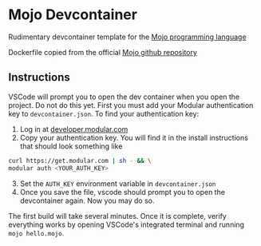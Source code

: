 # Mojo Devcontainer

Rudimentary devcontainer template for the [Mojo programming language](https://docs.modular.com/mojo)

Dockerfile copied from the official [Mojo github repository](https://github.com/modularml/mojo/blob/19057520e9efe921fc15ad9daa9965d61d1ac5fd/examples/docker/Dockerfile.mojosdk)

## Instructions

VSCode will prompt you to open the dev container when you open the project. Do not do this yet. First you must add your Modular authentication key to `devcontainer.json`. To find your authentication key:

1. Log in at [developer.modular.com](https://developer.modular.com)
2. Copy your authentication key. You will find it in the install instructions that should look something like
```sh
curl https://get.modular.com | sh - && \
modular auth <YOUR_AUTH_KEY>
```
3. Set the `AUTH_KEY` environment variable in `devcontainer.json`
4. Once you save the file, vscode should prompt you to open the devcontainer again. Now you may do so.

The first build will take several minutes. Once it is complete, verify everything works by opening VSCode's integrated terminal and running `mojo hello.mojo`.
